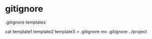 # gitignore
.gitignore templates

cat template1 template2 template3 > .gitignore
mv .gitignore ../project
